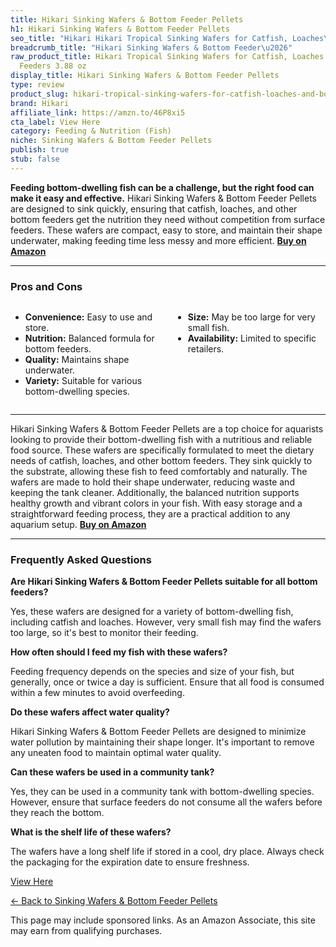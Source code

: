 ```yaml
---
title: Hikari Sinking Wafers & Bottom Feeder Pellets
h1: Hikari Sinking Wafers & Bottom Feeder Pellets
seo_title: "Hikari Hikari Tropical Sinking Wafers for Catfish, Loaches\u2026"
breadcrumb_title: "Hikari Sinking Wafers & Bottom Feeder\u2026"
raw_product_title: Hikari Tropical Sinking Wafers for Catfish, Loaches and Bottom
  Feeders 3.88 oz
display_title: Hikari Sinking Wafers & Bottom Feeder Pellets
type: review
product_slug: hikari-tropical-sinking-wafers-for-catfish-loaches-and-bottom-feeders-3-88-oz
brand: Hikari
affiliate_link: https://amzn.to/46P8xi5
cta_label: View Here
category: Feeding & Nutrition (Fish)
niche: Sinking Wafers & Bottom Feeder Pellets
publish: true
stub: false
---
```


<div id="intro" class="full-width">
  <p><strong>Feeding bottom-dwelling fish can be a challenge, but the right food can make it easy and effective.</strong> Hikari Sinking Wafers & Bottom Feeder Pellets are designed to sink quickly, ensuring that catfish, loaches, and other bottom feeders get the nutrition they need without competition from surface feeders. These wafers are compact, easy to store, and maintain their shape underwater, making feeding time less messy and more efficient. <a href="https://amzn.to/46P8xi5" rel="nofollow sponsored noopener" target="_blank"><strong>Buy on Amazon</strong></a></p>
</div>

<hr />
<h3 id="pros-cons">Pros and Cons</h3>
<div class="pc-grid" style="display:grid;grid-template-columns:1fr 1fr;gap:16px;">
  <ul>
    <li><strong>Convenience:</strong> Easy to use and store.</li>
    <li><strong>Nutrition:</strong> Balanced formula for bottom feeders.</li>
    <li><strong>Quality:</strong> Maintains shape underwater.</li>
    <li><strong>Variety:</strong> Suitable for various bottom-dwelling species.</li>
  </ul>
  <ul>
    <li><strong>Size:</strong> May be too large for very small fish.</li>
    <li><strong>Availability:</strong> Limited to specific retailers.</li>
  </ul>
</div>
<hr />

<div class="full-width">
  <p>Hikari Sinking Wafers & Bottom Feeder Pellets are a top choice for aquarists looking to provide their bottom-dwelling fish with a nutritious and reliable food source. These wafers are specifically formulated to meet the dietary needs of catfish, loaches, and other bottom feeders. They sink quickly to the substrate, allowing these fish to feed comfortably and naturally. The wafers are made to hold their shape underwater, reducing waste and keeping the tank cleaner. Additionally, the balanced nutrition supports healthy growth and vibrant colors in your fish. With easy storage and a straightforward feeding process, they are a practical addition to any aquarium setup. <a href="https://amzn.to/46P8xi5" rel="nofollow sponsored noopener" target="_blank"><strong>Buy on Amazon</strong></a></p>
</div>

<hr />
<h3 id="faqs">Frequently Asked Questions</h3>

<p><strong>Are Hikari Sinking Wafers & Bottom Feeder Pellets suitable for all bottom feeders?</strong></p>
<p>Yes, these wafers are designed for a variety of bottom-dwelling fish, including catfish and loaches. However, very small fish may find the wafers too large, so it's best to monitor their feeding.</p>

<p><strong>How often should I feed my fish with these wafers?</strong></p>
<p>Feeding frequency depends on the species and size of your fish, but generally, once or twice a day is sufficient. Ensure that all food is consumed within a few minutes to avoid overfeeding.</p>

<p><strong>Do these wafers affect water quality?</strong></p>
<p>Hikari Sinking Wafers & Bottom Feeder Pellets are designed to minimize water pollution by maintaining their shape longer. It's important to remove any uneaten food to maintain optimal water quality.</p>

<p><strong>Can these wafers be used in a community tank?</strong></p>
<p>Yes, they can be used in a community tank with bottom-dwelling species. However, ensure that surface feeders do not consume all the wafers before they reach the bottom.</p>

<p><strong>What is the shelf life of these wafers?</strong></p>
<p>The wafers have a long shelf life if stored in a cool, dry place. Always check the packaging for the expiration date to ensure freshness.</p>
<p><a class="btn" href="https://amzn.to/46P8xi5" target="_blank" rel="nofollow sponsored noopener">View Here</a></p>
<p><a href="/roundups/feeding-nutrition-fish-/sinking-wafers-bottom-feeder-pellets/">← Back to Sinking Wafers & Bottom Feeder Pellets</a></p>
<aside class="disclosure">This page may include sponsored links. As an Amazon Associate, this site may earn from qualifying purchases.</aside>
